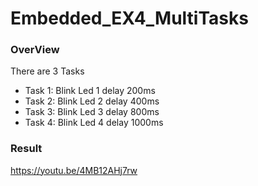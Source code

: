 # Embedded_EX4_MultiTasks
### OverView
There are 3 Tasks
- Task 1: Blink Led 1 delay 200ms
- Task 2: Blink Led 2 delay 400ms
- Task 3: Blink Led 3 delay 800ms
- Task 4: Blink Led 4 delay 1000ms
### Result
https://youtu.be/4MB12AHj7rw
